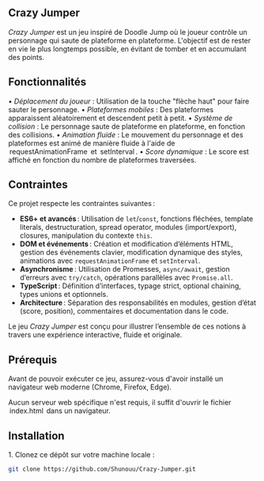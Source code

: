 ## Crazy Jumper

*Crazy Jumper* est un jeu inspiré de Doodle Jump où le joueur contrôle un personnage qui saute de plateforme en plateforme. L'objectif est de rester en vie le plus longtemps possible, en évitant de tomber et en accumulant des points.

## Fonctionnalités

•⁠  ⁠*Déplacement du joueur* : Utilisation de la touche "flèche haut" pour faire sauter le personnage.
•⁠  ⁠*Plateformes mobiles* : Des plateformes apparaissent aléatoirement et descendent petit à petit.
•⁠  ⁠*Système de collision* : Le personnage saute de plateforme en plateforme, en fonction des collisions.
•⁠  ⁠*Animation fluide* : Le mouvement du personnage et des plateformes est animé de manière fluide à l'aide de ⁠ requestAnimationFrame ⁠ et ⁠ setInterval ⁠.
•⁠  ⁠*Score dynamique* : Le score est affiché en fonction du nombre de plateformes traversées.

## Contraintes

Ce projet respecte les contraintes suivantes :

- **ES6+ et avancés** : Utilisation de `let`/`const`, fonctions fléchées, template literals, destructuration, spread operator, modules (import/export), closures, manipulation du contexte `this`.
- **DOM et événements** : Création et modification d’éléments HTML, gestion des événements clavier, modification dynamique des styles, animations avec `requestAnimationFrame` et `setInterval`.
- **Asynchronisme** : Utilisation de Promesses, `async/await`, gestion d’erreurs avec `try/catch`, opérations parallèles avec `Promise.all`.
- **TypeScript** : Définition d’interfaces, typage strict, optional chaining, types unions et optionnels.
- **Architecture** : Séparation des responsabilités en modules, gestion d’état (score, position), commentaires et documentation dans le code.

Le jeu *Crazy Jumper* est conçu pour illustrer l’ensemble de ces notions à travers une expérience interactive, fluide et originale.

## Prérequis

Avant de pouvoir exécuter ce jeu, assurez-vous d'avoir installé un navigateur web moderne (Chrome, Firefox, Edge). 

Aucun serveur web spécifique n'est requis, il suffit d'ouvrir le fichier ⁠ index.html ⁠ dans un navigateur.

## Installation

1.⁠ ⁠Clonez ce dépôt sur votre machine locale :

   ```bash
   git clone https://github.com/Shunouu/Crazy-Jumper.git